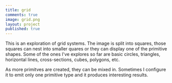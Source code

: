 ```yaml
---
title: grid
comments: true
image: grid.png
layout: project
published: true
---
```



This is an exploration of grid systems. The image is split into squares, those squares can nest into smaller quares or they can display one of the primitive shapes. Some of the ones I've explores so far are basic circles, triangles, horizontal lines, cross-sections, cubes, polygons, etc.

As more primitves are created, they can be mixed in. Sometimes I configure it to emit only one primitive type and it produces interesting results.
